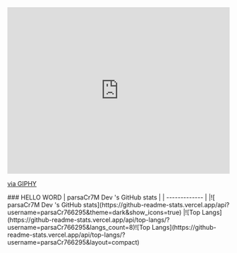 <div style="width:100%;height:0;padding-bottom:75%;position:relative;"><iframe src="https://giphy.com/embed/jnQYWZ0T4mkhCmkzcn" width="100%" height="100%" style="position:absolute" frameBorder="0" class="giphy-embed" allowFullScreen></iframe></div><p><a href="https://giphy.com/gifs/sad-baby-crying-jnQYWZ0T4mkhCmkzcn">via GIPHY</a></p>
### HELLO WORD
| parsaCr7M Dev 's GitHub stats  |
| ------------- |
|![ parsaCr7M Dev 's GitHub stats](https://github-readme-stats.vercel.app/api?username=parsaCr766295&theme=dark&show_icons=true)
|![Top Langs](https://github-readme-stats.vercel.app/api/top-langs/?username=parsaCr766295&langs_count=8)![Top Langs](https://github-readme-stats.vercel.app/api/top-langs/?username=parsaCr766295&layout=compact)
